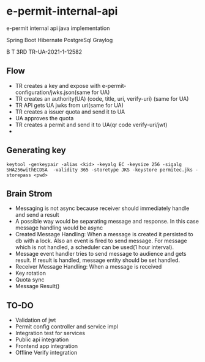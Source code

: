 # e-permit-internal-api
e-permit internal api java implementation

Spring Boot
Hibernate
PostgreSql
Graylog

B T 3RD
TR-UA-2021-1-12582

## Flow

- TR creates a key and expose with e-permit-configuration/jwks.json(same for UA)
- TR creates an authority(UA) (code, title, uri, verify-uri) (same for UA)
- TR API gets UA jwks from uri(same for UA)
- TR creates a issuer quota and send it to UA 
- UA approves the quota 
- TR creates a permit and send it to UA(qr code verify-uri/jwt)
- 

## Generating key

```keytool -genkeypair -alias <kid> -keyalg EC -keysize 256 -sigalg SHA256withECDSA  -validity 365 -storetype JKS -keystore permitec.jks -storepass <pwd>```

## Brain Strom

- Messaging is not async because receiver should immediately handle and send a result
- A possible way would be separating message and response. In this case message handling would be async
- Created Message Handling: When a message is created it persisted to db with a lock. Also an event is fired to send message. 
  For message which is not handled, a scheduler can be used(1 hour interval).
- Message event handler tries to send message to audience and gets result. If result is handled, message entity should be set handled.
- Receiver Message Handling: When a message is received 
- Key rotation 
- Quota sync 
- Message Result()

## TO-DO

- Validation of jwt
- Permit config controller and service impl
- Integration test for services
- Public api integration
- Frontend app integration
- Offline Verify integration
